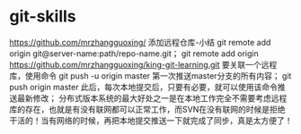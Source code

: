 # git-skills
https://github.com/mrzhangguoxing/
添加远程仓库-小结
git remote add origin git@server-name:path/repo-name.git；
git remote add origin https://github.com/mrzhangguoxing/king-git-learning.git
要关联一个远程库，使用命令
git push -u origin master
第一次推送master分支的所有内容；
git push origin master
此后，每次本地提交后，只要有必要，就可以使用该命令推送最新修改；
分布式版本系统的最大好处之一是在本地工作完全不需要考虑远程库的存在，也就是有没有联网都可以正常工作，而SVN在没有联网的时候是拒绝干活的！当有网络的时候，再把本地提交推送一下就完成了同步，真是太方便了！
